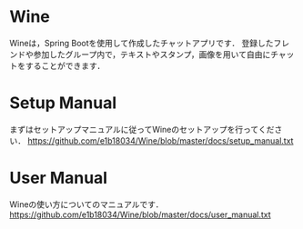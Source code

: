 # Wine
Wineは，Spring Bootを使用して作成したチャットアプリです．
登録したフレンドや参加したグループ内で，テキストやスタンプ，画像を用いて自由にチャットをすることができます．

# Setup Manual
まずはセットアップマニュアルに従ってWineのセットアップを行ってください．
https://github.com/e1b18034/Wine/blob/master/docs/setup_manual.txt

# User Manual
Wineの使い方についてのマニュアルです．
https://github.com/e1b18034/Wine/blob/master/docs/user_manual.txt
